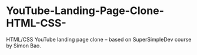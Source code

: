 # YouTube-Landing-Page-Clone-HTML-CSS-
HTML/CSS YouTube landing page clone – based on SuperSimpleDev course by Simon Bao.
